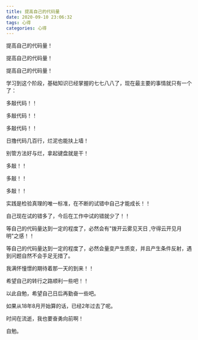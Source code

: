 ```yaml
---
title: 提高自己的代码量
date: 2020-09-10 23:06:32
tags: 心得
categories: 心得
---
```


提高自己的代码量！

提高自己的代码量！

提高自己的代码量！

学习到这个阶段，基础知识已经掌握的七七八八了，现在最主要的事情就只有一个了：

多敲代码！！

多敲代码！！

多敲代码！！

日撸代码几百行，烂泥也能扶上墙！

别管方法好与烂，拿起键盘就是干！

多敲！！

多敲！！

多敲！！

实践是检验真理的唯一标准，在不断的试错中自己才能成长！！

自己现在试的错多了，今后在工作中试的错就少了！！

等自己的代码量达到一定的程度了，必然会有"拨开云雾见天日 ,守得云开见月明"之感！！

等自己的代码量达到一定的程度了，必然会量变产生质变，并且产生条件反射，遇到问题自然不会手足无措了。

我满怀憧憬的期待着那一天的到来！！

希望自己的转行之路顺利一些吧！！

以此自勉，希望自己日后再勤奋一些吧。

如果从18年8月开始算的话，已经2年过去了呢。

时间在流逝，我也要奋勇向前啊！

自勉。